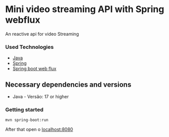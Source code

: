 # Mini video streaming API with Spring webflux

An reactive api for video Streaming 

### Used Technologies

* [Java](https://www.java.com/en/)
* [Spring](https://docs.spring.io/spring-framework/reference/index.html)
* [Spring boot web flux](https://docs.spring.io/spring-framework/reference/web/webflux.html)

## Necessary dependencies and versions

* Java - Versão: 17 or higher

### Getting started

```
mvn spring-boot:run
```

After that open o [localhost:8080](http://localhost:8080)

